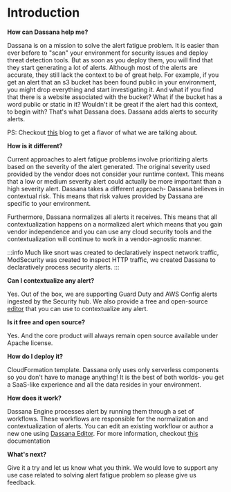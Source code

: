 # Introduction

**How can Dassana help me?**

Dassana is on a mission to solve the alert fatigue problem. It is easier than ever before to "scan" your environment for security issues and deploy threat detection tools. But as soon as you deploy them, you will find that they start generating a lot of alerts. Although most of the alerts are accurate, they still lack the context to be of great help. For example, if you get an alert that an s3 bucket has been found public in your environment, you might drop everything and start investigating it. And what if you find that there is a website associated with the bucket? What if the bucket has a word public or static in it? Wouldn't it be great if the alert had this context, to begin with? That's what Dassana does. Dassana adds alerts to security alerts.

PS: Checkout [this](https://docs.dassana.io/blog/static-s3-bucket) blog to get a flavor of what we are talking about.

**How is it different?**

Current approaches to alert fatigue problems involve prioritizing alerts based on the severity of the alert generated. The original severity used provided by the vendor does not consider your runtime context. This means that a low or medium severity alert could actually be more important than a high severity alert. Dassana takes a different approach- Dassana believes in contextual risk. This means that risk values provided by Dassana are specific to your environment.

Furthermore, Dassana normalizes all alerts it receives. This means that all contextualization happens on a normalized alert which means that you gain vendor independence and you can use any cloud security tools and the contextualization will continue to work in a vendor-agnostic manner.

:::info
Much like snort was created to declaratively inspect network traffic, ModSecurity was created to inspect HTTP traffic, we created Dassana to declaratively process security alerts.
:::

**Can I contextualize any alert?**

Yes. Out of the box, we are supporting Guard Duty and AWS Config alerts ingested by the Security hub. We also provide a free and open-source [editor](https://editor.dassana.io/) that you can use to contextualize any alert.

**Is it free and open source?**

Yes. And the core product will always remain open source available under Apache license.

**How do I deploy it?**

CloudFormation template. Dassana only uses only serverless components so you don't have to manage anything! It is the best of both worlds- you get a SaaS-like experience and all the data resides in your environment.

**How does it work?**

Dassana Engine processes alert by running them through a set of workflows. These workflows are responsible for the normalization and contextualization of alerts. You can edit an existing workflow or author a new one using [Dassana Editor](https://editor.dassana.io/). For more information, checkout [this](http://localhost:3000/docs/how-it-works/under-the-hood) documentation

**What's next?**

Give it a try and let us know what you think. We would love to support any use case related to solving alert fatigue problem so please give us feedback.
